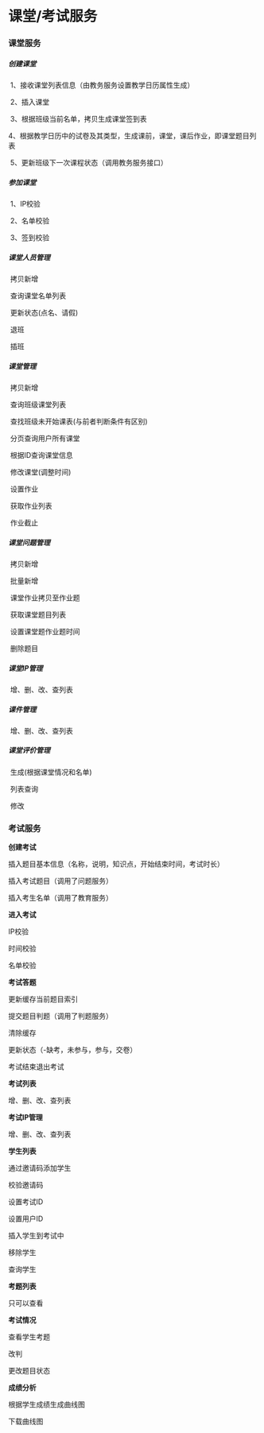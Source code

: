 # 课堂/考试服务

### 课堂服务

##### 			创建课堂

​	1、接收课堂列表信息（由教务服务设置教学日历属性生成）

​	2、插入课堂

​	3、根据班级当前名单，拷贝生成课堂签到表

​	4、根据教学日历中的试卷及其类型，生成课前，课堂，课后作业，即课堂题目列表

​	5、更新班级下一次课程状态（调用教务服务接口）

##### 			参加课堂

​	1、IP校验

​	2、名单校验

​	3、签到校验

##### 			课堂人员管理

​	拷贝新增

​	查询课堂名单列表

​	更新状态(点名、请假)

​	退班

​	插班

##### 课堂管理

​	拷贝新增

​	查询班级课堂列表

​	查找班级未开始课表(与前者判断条件有区别)

​	分页查询用户所有课堂

​	根据ID查询课堂信息

​	修改课堂(调整时间)

​	设置作业

​	获取作业列表

​	作业截止

##### 课堂问题管理

​	拷贝新增

​	批量新增

​	课堂作业拷贝至作业题

​	获取课堂题目列表

​	设置课堂题作业题时间

​	删除题目

##### 课堂IP管理

​	增、删、改、查列表

##### 课件管理

​	增、删、改、查列表

##### 课堂评价管理

​	生成(根据课堂情况和名单)

​	列表查询

​	修改





### 考试服务

**创建考试**

插入题目基本信息（名称，说明，知识点，开始结束时间，考试时长）

插入考试题目（调用了问题服务）

插入考生名单（调用了教育服务）

**进入考试**

IP校验

时间校验

名单校验

**考试答题**

更新缓存当前题目索引

提交题目判题（调用了判题服务）

清除缓存

更新状态（-缺考，未参与，参与，交卷）

考试结束退出考试

**考试列表**

增、删、改、查列表

**考试IP管理**

增、删、改、查列表

**学生列表**

通过邀请码添加学生

校验邀请码

设置考试ID

设置用户ID

插入学生到考试中

移除学生

查询学生

**考题列表**

只可以查看

**考试情况**

查看学生考题

改判

更改题目状态

**成绩分析**

根据学生成绩生成曲线图

下载曲线图



















​	

​	

